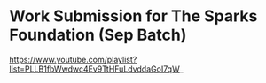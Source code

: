 # Work Submission for The Sparks Foundation (Sep Batch)

https://www.youtube.com/playlist?list=PLLB1fbWwdwc4Ev9TtHFuLdvddaGoI7qW_
